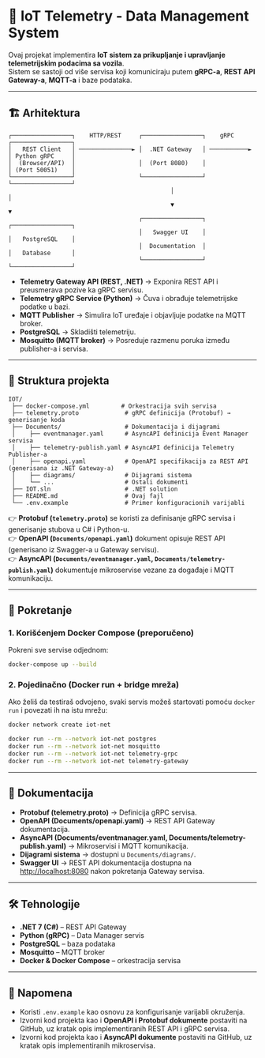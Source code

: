 # 🚗 IoT Telemetry - Data Management System

Ovaj projekat implementira **IoT sistem za prikupljanje i upravljanje telemetrijskim podacima sa vozila**.  
Sistem se sastoji od više servisa koji komuniciraju putem **gRPC-a**, **REST API Gateway-a**, **MQTT-a** i baze podataka.

---

## 🏗️ Arhitektura

```
┌─────────────────┐    HTTP/REST     ┌─────────────────┐    gRPC      ┌─────────────────┐
│   REST Client   │ ───────────────► │  .NET Gateway   │ ───────────► │ Python gRPC     │
│  (Browser/API)  │                  │  (Port 8080)    │              │ (Port 50051)    │
└─────────────────┘                  └─────────────────┘              └─────────────────┘
                                              │                                │
                                              ▼                                ▼
                                     ┌─────────────────┐              ┌─────────────────┐
                                     │   Swagger UI    │              │   PostgreSQL    │
                                     │  Documentation  │              │   Database      │
                                     └─────────────────┘              └─────────────────┘
```

- **Telemetry Gateway API (REST, .NET)** → Exponira REST API i preusmerava pozive ka gRPC servisu.
- **Telemetry gRPC Service (Python)** → Čuva i obrađuje telemetrijske podatke u bazi.
- **MQTT Publisher** → Simulira IoT uređaje i objavljuje podatke na MQTT broker.
- **PostgreSQL** → Skladišti telemetriju.
- **Mosquitto (MQTT broker)** → Posreduje razmenu poruka između publisher-a i servisa.

---

## 📂 Struktura projekta

```
IOT/
 ├── docker-compose.yml         # Orkestracija svih servisa
 ├── telemetry.proto             # gRPC definicija (Protobuf) → generisanje koda
 ├── Documents/                  # Dokumentacija i dijagrami
 │    ├── eventmanager.yaml      # AsyncAPI definicija Event Manager servisa
 │    ├── telemetry-publish.yaml # AsyncAPI definicija Telemetry Publisher-a
 │    ├── openapi.yaml           # OpenAPI specifikacija za REST API (generisana iz .NET Gateway-a)
 │    ├── diagrams/              # Dijagrami sistema
 │    └── ...                    # Ostali dokumenti
 ├── IOT.sln                     # .NET solution
 ├── README.md                   # Ovaj fajl
 └── .env.example                # Primer konfiguracionih varijabli
```

👉 **Protobuf (`telemetry.proto`)** se koristi za definisanje gRPC servisa i generisanje stubova u C# i Python-u.  
👉 **OpenAPI (`Documents/openapi.yaml`)** dokument opisuje REST API (generisano iz Swagger-a u Gateway servisu).  
👉 **AsyncAPI (`Documents/eventmanager.yaml`, `Documents/telemetry-publish.yaml`)** dokumentuje mikroservise vezane za događaje i MQTT komunikaciju.

---

## 🚀 Pokretanje

### 1. Korišćenjem Docker Compose (preporučeno)

Pokreni sve servise odjednom:

```bash
docker-compose up --build
```

### 2. Pojedinačno (Docker run + bridge mreža)

Ako želiš da testiraš odvojeno, svaki servis možeš startovati pomoću `docker run` i povezati ih na istu mrežu:

```bash
docker network create iot-net

docker run --rm --network iot-net postgres
docker run --rm --network iot-net mosquitto
docker run --rm --network iot-net telemetry-grpc
docker run --rm --network iot-net telemetry-gateway
```

---

## 📖 Dokumentacija

- **Protobuf (telemetry.proto)** → Definicija gRPC servisa.
- **OpenAPI (Documents/openapi.yaml)** → REST API Gateway dokumentacija.
- **AsyncAPI (Documents/eventmanager.yaml, Documents/telemetry-publish.yaml)** → Mikroservisi i MQTT komunikacija.
- **Dijagrami sistema** → dostupni u `Documents/diagrams/`.
- **Swagger UI** → REST API dokumentacija dostupna na [http://localhost:8080](http://localhost:8080) nakon pokretanja Gateway servisa.

---

## 🛠️ Tehnologije

- **.NET 7 (C#)** – REST API Gateway
- **Python (gRPC)** – Data Manager servis
- **PostgreSQL** – baza podataka
- **Mosquitto** – MQTT broker
- **Docker & Docker Compose** – orkestracija servisa

---

## 📌 Napomena

- Koristi `.env.example` kao osnovu za konfigurisanje varijabli okruženja.
- Izvorni kod projekta kao i **OpenAPI i Protobuf dokumente** postaviti na GitHub, uz kratak opis implementiranih REST API i gRPC servisa.
- Izvorni kod projekta kao i **AsyncAPI dokumente** postaviti na GitHub, uz kratak opis implementiranih mikroservisa.
